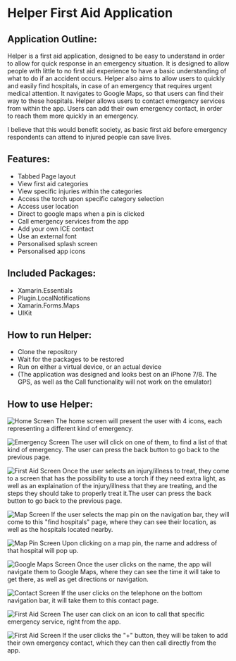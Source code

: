 # Helper First Aid Application

## Application Outline:

Helper is a first aid application, designed to be easy to understand in order to allow for quick response in an emergency situation.
It is designed to allow people with little to no first aid experience to have a basic understanding of what to do if an accident occurs.
Helper also aims to allow users to quickly and easily find hospitals, in case of an emergency that requires urgent medical attention.
It navigates to Google Maps, so that users can find their way to these hospitals.
Helper allows users to contact emergency services from within the app.
Users can add their own emergency contact, in order to reach them more quickly in an emergency.

I believe that this would benefit society, as basic first aid before emergency respondents can attend to injured people can save lives.

## Features:

* Tabbed Page layout
* View first aid categories
* View specific injuries within the categories
* Access the torch upon specific category selection
* Access user location
* Direct to google maps when a pin is clicked
* Call emergency services from the app
* Add your own ICE contact
* Use an external font
* Personalised splash screen
* Personalised app icons

## Included Packages:

* Xamarin.Essentials
* Plugin.LocalNotifications
* Xamarin.Forms.Maps
* UIKit

## How to run Helper:

* Clone the repository
* Wait for the packages to be restored
* Run on either a virtual device, or an actual device
* (The application was designed and looks best on an iPhone 7/8. The GPS, as well as the Call functionality will not work on the emulator)


## How to use Helper:

![Home Screen](/Users/ashleighparsons/Downloads/IMG_1372.PNG)
The home screen will present the user with 4 icons, each representing a different kind of emergency. 

![Emergency Screen](/Users/ashleighparsons/Downloads/IMG_1373.PNG)
The user will click on one of them, to find a list of that kind of emergency. The user can press the back button to go back to the previous page.

![First Aid Screen](/Users/ashleighparsons/Downloads/IMG_1374.PNG)
Once the user selects an injury/illness to treat, they come to a screen that has the possibility to use a torch if they need extra light, as well as an explaination of the injury/illness that they are treating, and the steps they should take to properly treat it.The user can press the back button to go back to the previous page.

![Map Screen](/Users/ashleighparsons/Downloads/IMG_1375.PNG)
If the user selects the map pin on the navigation bar, they will come to this "find hospitals" page, where they can see their location, as well as the hospitals located nearby.

![Map Pin Screen](/Users/ashleighparsons/Downloads/IMG_1376.PNG)
Upon clicking on a map pin, the name and address of that hospital will pop up.

![Google Maps Screen](/Users/ashleighparsons/Downloads/IMG_1377.PNG)
Once the user clicks on the name, the app will navigate them to Google Maps, where they can see the time it will take to get there, as well as get directions or navigation.

![Contact Screen](/Users/ashleighparsons/Downloads/IMG_1378.PNG)
If the user clicks on the telephone on the bottom navigation bar, it will take them to this contact page.

![First Aid Screen](/Users/ashleighparsons/Downloads/IMG_1380.PNG)
The user can click on an icon to call that specific emergency service, right from the app.

![First Aid Screen](/Users/ashleighparsons/Downloads/IMG_1379.PNG)
If the user clicks the "+" button, they will be taken to add their own emergency contact, which they can then call directly from the app.
